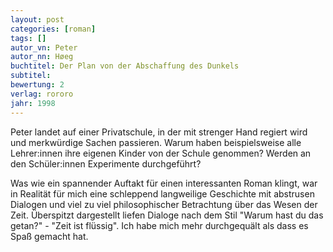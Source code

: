 ```yaml
---
layout: post
categories: [roman]
tags: []
autor_vn: Peter
autor_nn: Høeg
buchtitel: Der Plan von der Abschaffung des Dunkels
subtitel:
bewertung: 2
verlag: rororo
jahr: 1998
---
```


Peter landet auf einer Privatschule, in der mit strenger Hand regiert wird und merkwürdige Sachen passieren. Warum haben beispielsweise alle Lehrer:innen ihre eigenen Kinder von der Schule genommen? Werden an den Schüler:innen Experimente durchgeführt?

Was wie ein spannender Auftakt für einen interessanten Roman klingt, war in Realität für mich eine schleppend langweilige Geschichte mit abstrusen Dialogen und viel zu viel philosophischer Betrachtung über das Wesen der Zeit. Überspitzt dargestellt liefen Dialoge nach dem Stil "Warum hast du das getan?" - "Zeit ist flüssig". Ich habe mich mehr durchgequält als dass es Spaß gemacht hat.
